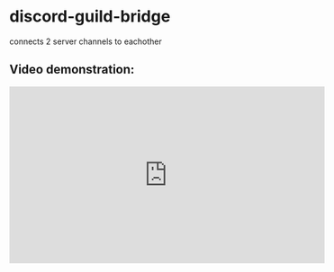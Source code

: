 # discord-guild-bridge

 connects 2 server channels to eachother


## Video demonstration:

<iframe width="560" height="315"
src="https://www.youtube.com/watch?v=p9ct8UbgQLA" 
frameborder="0" 
allow="accelerometer; autoplay; encrypted-media; gyroscope; picture-in-picture" 
allowfullscreen></iframe>